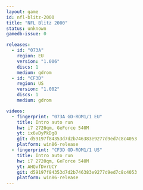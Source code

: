 ```yaml
---
layout: game
id: nfl-blitz-2000
title: "NFL Blitz 2000"
status: unknown
gamedb-issue: 0

releases:
  - id: "073A"
    region: EU
    version: "1.006"
    discs: 1
    medium: gdrom
  - id: "CF3D"
    region: US
    version: "1.002"
    discs: 1
    medium: gdrom

videos:
  - fingerprint: "073A GD-ROM1/1 EU"
    title: Intro auto run
    hw: i7 2720qm, GeForce 540M
    yt: ix6vDyPkDg8
    git: d59197f84353d7d2b746383e9277d9ed7c8c4053
    platform: win86-release
  - fingerprint: "CF3D GD-ROM1/1 US"
    title: Intro auto run
    hw: i7 2720qm, GeForce 540M
    yt: AHQvfDvrUCY
    git: d59197f84353d7d2b746383e9277d9ed7c8c4053
    platform: win86-release
---
```


